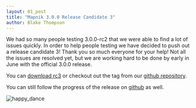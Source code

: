 ```yaml
---
layout: 01_post
title: "Mapnik 3.0.0 Release Candidate 3"
author: Blake Thompson
---
```


We had so many people testing 3.0.0-rc2 that we were able to find a lot of issues quickly. In order to help people testing we have decided to push out a release candidate 3! Thank you so much everyone for your help! Not all the issues are resolved yet, but we are working hard to be done by early in June with the official 3.0.0 release.

You can [download rc3](http://s3.amazonaws.com/mapnik/dist/v3.0.0-rc3/mapnik-v3.0.0-rc3.tar.bz2) or checkout out the tag from our [github repository](https://github.com/mapnik/mapnik/tree/v3.0.0-rc3). 

You can still follow the progress of the release on [github](https://github.com/mapnik/mapnik/issues/2811) as well.

![happy_dance](https://cloud.githubusercontent.com/assets/1794907/7841725/539e7b20-0464-11e5-95b8-1450c1324e5b.gif)

